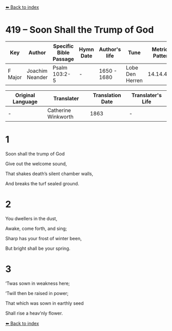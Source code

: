 [⬅️ Back to index](../README.md)

# 419 – Soon Shall the Trump of God

Key | Author   | Specific Bible Passage     |Hymn Date |Author's life |Tune |Metrical Pattern   |Composer/Source                                                                                        
-- | --------- | ---------------------------|----------|--------------|-----|-------------------|-------------   
F Major  | Joachim Neander      | Psalm 103:2-5 | -  | 1650 - 1680 | Lobe Den Herren | 14.14.4.7.8 | Chorale Book for England, 1863 

Original Language | Translater | Translation Date   | Translater's Life     
----------------- | --------- | --------------------|-------------   
\-  | Catherine Winkworth      | 1863 | -  | 1827 - 1878 



# 1

Soon shall the trump of God

Give out the welcome sound,

That shakes death’s silent chamber walls,

And breaks the turf sealed ground.



# 2

You dwellers in the dust,

Awake, come forth, and sing;

Sharp has your frost of winter been,

But bright shall be your spring.



# 3

‘Twas sown in weakness here;

‘Twill then be raised in power;

That which was sown in earthly seed

Shall rise a heav’nly flower.

[⬅️ Back to index](../README.md)
